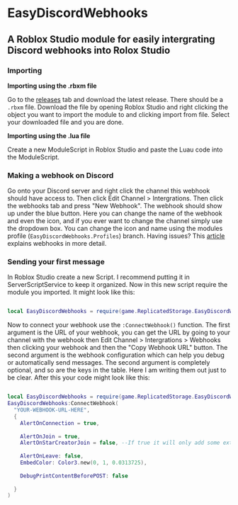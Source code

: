 # EasyDiscordWebhooks
## A Roblox Studio module for easily intergrating Discord webhooks into Rolox Studio

### Importing

**Importing using the .rbxm file**

Go to the [releases](https://github.com/CubingDeveloper/EasyDiscordWebhooks/releases) tab and download the latest release. There should be a `.rbxm` file. Download the file by opening Roblox Studio and right clicking the object you want to import the module to and clicking import from file. Select your downloaded file and you are done.

**Importing using the .lua file**

Create a new ModuleScript in Roblox Studio and paste the Luau code into the ModuleScript.

### Making a webhook on Discord
Go onto your Discord server and right click the channel this webhook should have access to. Then click Edit Channel > Intergrations. Then click the webhooks tab and press "New Webhook". The webhook should show up under the blue button. Here you can change the name of the webhook and even the icon, and if you ever want to change the channel simply use the dropdown box. You can change the icon and name using the modules profile (`EasyDiscordWebhooks.Profiles`) branch. Having issues? This [article](https://support.discord.com/hc/en-us/articles/228383668-Intro-to-Webhooks) explains webhooks in more detail.

### Sending your first message
In Roblox Studio create a new Script. I recommend putting it in ServerScriptService to keep it organized. Now in this new script require the module you imported. It might look like this:
```lua

local EasyDiscordWebhooks = require(game.ReplicatedStorage.EasyDiscordWebhooks)

```
Now to connect your webhook use the `:ConnectWebhook()` function. The first argument is the URL of your webhook, you can get the URL by going to your channel with the webhook then Edit Channel > Intergrations > Webhooks then clicking your webhook and then the "Copy Webhook URL" button. The second argument is the webhook configuration which can help you debug or automatically send messages. The second argument is completely optional, and so are the keys in the table. Here I am writing them out just to be clear. After this your code might look like this:
```lua

local EasyDiscordWebhooks = require(game.ReplicatedStorage.EasyDiscordWebhooks)
EasyDiscordWebhooks:ConnectWebhook(
  "YOUR-WEBHOOK-URL-HERE",
  {
  	AlertOnConnection = true,
  
  	AlertOnJoin = true,
  	AlertOnStarCreatorJoin = false, --If true it will only add some extra effects, not completely remove it as long as AlertOnJoin is true
  	
  	AlertOnLeave: false,
  	EmbedColor: Color3.new(0, 1, 0.0313725),
  	
  	DebugPrintContentBeforePOST: false
	
  }
)

```
